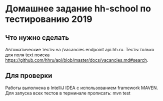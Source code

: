 # Домашнее задание hh-school по тестированию 2019

## Что нужно сделать
Автоматические тесты на /vacancies endpoint api.hh.ru.
Тесты только для поля text поиска
https://github.com/hhru/api/blob/master/docs/vacancies.md#search.

## Для проверки
Работы выполнена в IntelliJ IDEA c использованием framework MAVEN.
Для запуска всех тестов в терминале прописать: mvn test

